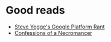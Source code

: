 # Good reads
- [Steve Yegge's Google Platform Rant](https://gist.github.com/chitchcock/1281611)
- [Confessions of a Necromancer](http://hintjens.com/blog:125)